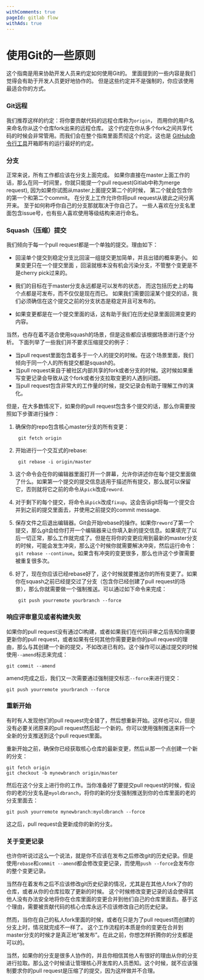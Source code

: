 ```yaml
---
withComments: true
pageId: gitlab flow
withAds: true
---
```


# 使用Git的一些原则

这个指南是用来协助开发人员来约定如何使用Git的。
里面提到的一些内容是我们觉得会有助于开发人员更好地协作的。
但是这些约定并不是强制的，你应该使用最适合你的方式。

### Git远程
我们推荐这样的约定：将你要贡献代码的远程仓库称为`origin`，
而用你的用户名来命名你从这个仓库fork出来的远程仓库。
这个约定在你从多个fork之间共享代码的时候会非常管用。而我们会在整个指南里面贯彻这个约定。这也是
[GitHub命令行工具](https://github.com/github/hub)开箱即有的运行最好的约定。

### 分支

正常来说，所有工作都应该在分支上面完成。
如果你直接在master上面工作的话，那么在同一时间里，你就只能提一个pull request(Gitlab中称为merge request),
因为如果你试图从master上面提交第二个的时候，
第二个就会包含你的第一个和第二个commit。
在分支上工作允许你将pull request从彼此之间分离开来。
至于如何称呼你自己的分支那就取决于你自己了。
一些人喜欢在分支名里面包含issue号，也有些人喜欢使用等级结构来进行命名。

### Squash（压缩）提交

我们倾向于每一个pull request都是一个单独的提交。理由如下：

* 回滚单个提交到稳定分支比回滚一组提交更加简单，并且出错的概率更小。
如果变更只在一个提交里面 ，回滚就根本没有机会污染分支，不管整个变更是不是cherry pick过来的。

* 我们的目标在于master分支永远都是可以发布的状态，
而这包括历史上的每个点都是可发布，而不仅仅是现在而已。
如果我们需要回滚某个提交的话，我们必须确信在这个提交之前的分支状态是稳定并且可发布的。

* 如果变更都是在一个提交里面的话，这有助于我们在历史纪录里面回溯变更的内容。

当然，也存在着不适合使用squash的场景，但是这些都应该根据场景进行逐个分析。
下面列举了一些我们并不要求压缩提交的例子：

* 当pull request里面包含着多于一个人的提交的时候。在这个场景里面，我们倾向于同一个人的所有提交都是squash的。
* 当pull request来自于被社区内部共享的fork或者分支的时候。这时候如果重写变更记录会导致从这个fork或者分支拉取变更的人遇到问题。
* 当pull request包含非常大的工作量的时候，提交记录会有助于理解工作的演化。

但是，在大多数情况下，如果你的pull request包含多个提交的话，那么你需要按照如下步骤进行操作：

1. 确保你的repo包含核心master分支的所有变更：

        git fetch origin

2. 开始进行一个交互式的rebase:

        git rebase -i origin/master

3. 这个命令会在你的编辑器里面打开一个屏幕，允许你讲述你在每个提交里面做了什么。如果第一个提交的提交信息适用于描述所有提交，那么就可以保留它，否则就将它之前的命令从`pick`改成`reword`.
4. 对于剩下的每个提交，将命令从`pick`改成`fixup`。这会告诉git将每一个提交合并到之前的提交里面去，并使用之前提交的commit message.
5. 保存文件之后退出编辑器。Git会开始rebase的操作。如果你`reword`了第一个提交，那么git会给你打开一个编辑器来让你填入新的提交信息。如果填完了以后一切正常，那么工作就完成了。但是在将你的变更应用到最新的master分支的时候，可能会发生冲突，那么这个时候你就需要解决冲突，然后运行命令：`git rebase --continue`。如果含有冲突的变更很多，那么也许这个步骤需要被重复很多次。
6. 好了，现在你应该已经rebase好了，这个时候就要推送你的所有变更了。如果你在squash之前已经提交过了分支（包含你已经创建了pull request的场景），那么你就需要做一个强制推送。可以通过如下命令来完成：

        git push yourremote yourbranch --force

### 响应评审意见或者构建失败

如果你的pull request没有通过CI构建，或者如果我们在代码评审之后告知你需要更新你的pull request，或者如果有任何其他你需要更新你的pull request的理由，那么与其创建一个新的提交，不如改进已有的。这个操作可以通过提交的时候使用`--amend`标志来完成：

    git commit --amend

amend完成之后，我们又一次需要通过强制提交标志`--force`来进行提交：

    git push yourremote yourbranch --force

### 重新开始

有时有人发现他们的pull request完全错了，然后想重新开始。这样也可以，但是没有必要关闭原来的pull request然后起一个新的。你可以使用强制推送来将一个全新的分支推送到这个pull request里面。

重新开始之前，确保你已经获取核心仓库的最新变更，然后从那一个点创建一个新的分支：

    git fetch origin
    git checkout -b mynewbranch origin/master

然后在这个分支上进行你的工作。当你准备好了要提交pull request的时候，假设你的老的分支名是`myoldbranch`，将你的新的分支强制推送到你的仓库里面的老的分支里面去：

    git push yourremote mynewbranch:myoldbranch --force

这之后，pull request会更新成你的新的分支。

### 关于变更记录

也许你听说过这么一个说法，就是你不应该在发布之后修改git的历史纪录。但是使用`rebase`和`commit --amend`都会修改变更记录，而使用`push --force`会发布你的整个变更记录。

当然存在着发布之后不应该修改git历史纪录的情况，尤其是在其他人fork了你的仓库，或者从你的仓库拉取了更新的时候。
这个时候修改变更记录的话会使得其他人没有办法安全地将你在仓库里面的变更合并到他们自己的仓库里面去。基于这个理由，需要被贡献代码的核心仓库永远不应该修改自己的历史纪录。

然而，当你在自己的私人fork里面的时候，或者在只是为了pull request而创建的分支上时，情况就完成不一样了。
这个工作流程的本质是你的变更在合并到master分支的时候才是真正地“被发布”。在此之前，你想怎样折腾你的分支都是可以的。

当然，如果你的分支是很多人协作的，并且你相信其他人有很好的理由从你的分支进行拉取。那么这个时候请让管理核心开发库的人员悉知。这个时候，就不应该强制要求你的pull request是压缩了的提交，因为这样做并不合理。

